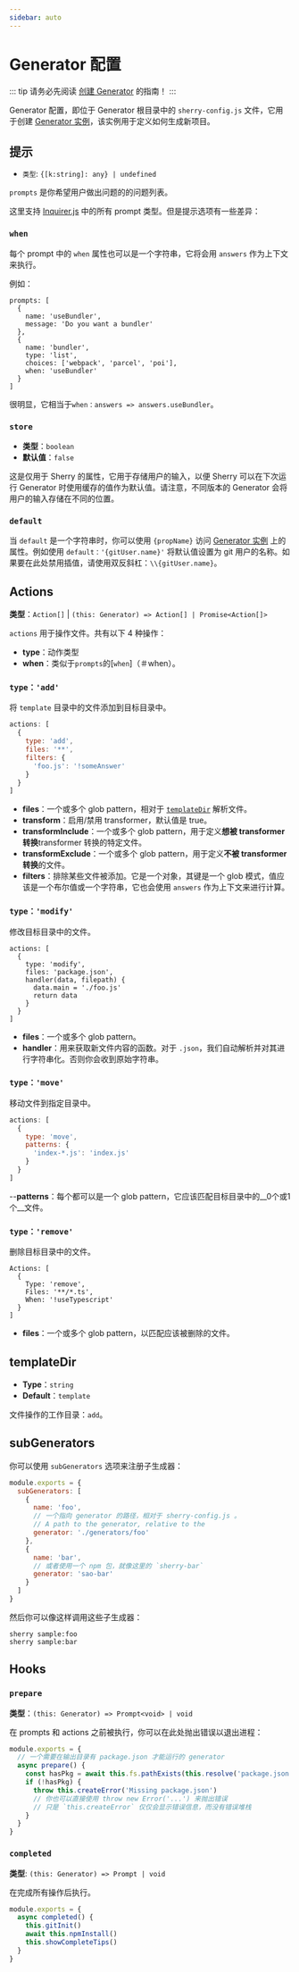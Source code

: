 ```yaml
---
sidebar: auto
---
```


# Generator 配置

::: tip 
请务必先阅读 [创建 Generator](./guide/creating-generator.md) 的指南！
:::

Generator 配置，即位于 Generator 根目录中的 `sherry-config.js` 文件，它用于创建 [Generator 实例](./generator-instance.md)，该实例用于定义如何生成新项目。

## 提示

- `类型`: `{[k:string]: any} | undefined`

`prompts` 是你希望用户做出问题的的问题列表。

这里支持 [Inquirer.js](https://github.com/SBoudrias/Inquirer.js#question) 中的所有 prompt 类型。但是提示选项有一些差异：

### `when`

每个 prompt 中的 `when` 属性也可以是一个字符串，它将会用 `answers` 作为上下文来执行。

例如：

```js{10}
prompts: [
  {
    name: 'useBundler',
    message: 'Do you want a bundler'
  },
  {
    name: 'bundler',
    type: 'list',
    choices: ['webpack', 'parcel', 'poi'],
    when: 'useBundler'
  }
]
```

很明显，它相当于`when：answers => answers.useBundler`。

### `store`

- __类型__：`boolean`
- __默认值__：`false`

这是仅用于 Sherry 的属性，它用于存储用户的输入，以便 Sherry 可以在下次运行 Generator 时使用缓存的值作为默认值。请注意，不同版本的 Generator 会将用户的输入存储在不同的位置。

### `default`

当 `default` 是一个字符串时，你可以使用 `{propName}` 访问 [Generator 实例](./generator-instance.md) 上的属性。例如使用 `default：'{gitUser.name}'` 将默认值设置为 git 用户的名称。如果要在此处禁用插值，请使用双反斜杠：`\\{gitUser.name}`。

## Actions

__类型__：`Action[]` | `(this: Generator) => Action[] | Promise<Action[]>`

`actions` 用于操作文件。共有以下 4 种操作：

- __type__：动作类型
- __when__：类似于`prompts`的[`when`]（＃when）。

### `type：'add'`

将 `template` 目录中的文件添加到目标目录中。

```js
actions: [
  {
    type: 'add',
    files: '**',
    filters: {
      'foo.js': '!someAnswer'
    }
  }
]
```

- __files__：一个或多个 glob pattern，相对于 [`templateDir`](#templatedir) 解析文件。
- __transform__：启用/禁用 transformer，默认值是 true。
- __transformInclude__：一个或多个 glob pattern，用于定义**想被 transformer 转换**transformer 转换的特定文件。
- __transformExclude__：一个或多个 glob pattern，用于定义**不被 transformer 转换**的文件。
- __filters__：排除某些文件被添加。它是一个对象，其键是一个 glob 模式，值应该是一个布尔值或一个字符串，它也会使用 `answers` 作为上下文来进行计算。

### `type：'modify'`

修改目标目录中的文件。

```JS
actions: [
  {
    type: 'modify',
    files: 'package.json',
    handler(data, filepath) {
      data.main = './foo.js'
      return data
    }
  }
]
```

- __files__：一个或多个 glob pattern。
- __handler__：用来获取新文件内容的函数。对于 `.json`，我们自动解析并对其进行字符串化。否则你会收到原始字符串。

### `type：'move'`

移动文件到指定目录中。

```js
actions: [
  {
    type: 'move',
    patterns: {
      'index-*.js': 'index.js'
    }
  }
]
```

--__patterns__：每个都可以是一个 glob pattern，它应该匹配目标目录中的__0个或1个__文件。

### `type：'remove'`

删除目标目录中的文件。

```JS
Actions: [
  {
    Type: 'remove',
    Files: '**/*.ts',
    When: '!useTypescript'
  }
]
```

- __files__：一个或多个 glob pattern，以匹配应该被删除的文件。

## templateDir

- __Type__：`string`
- __Default__：`template`

文件操作的工作目录：`add`。

## subGenerators

你可以使用 `subGenerators` 选项来注册子生成器：

```js
module.exports = {
  subGenerators: [
    {
      name: 'foo',
      // 一个指向 generator 的路径，相对于 sherry-config.js 。
      // A path to the generator, relative to the 
      generator: './generators/foo'
    },
    {
      name: 'bar',
      // 或者使用一个 npm 包，就像这里的 `sherry-bar`
      generator: 'sao-bar'
    }
  ]
}
```

然后你可以像这样调用这些子生成器：

```庆典
sherry sample:foo
sherry sample:bar
```

## Hooks

### `prepare`

__类型__：`(this: Generator) => Prompt<void> | void`

在 prompts 和 actions 之前被执行，你可以在此处抛出错误以退出进程：

```js
module.exports = {
  // 一个需要在输出目录有 package.json 才能运行的 generator
  async prepare() {
    const hasPkg = await this.fs.pathExists(this.resolve('package.json'))
    if (!hasPkg) {
      throw this.createError('Missing package.json')
      // 你也可以直接使用 throw new Error('...') 来抛出错误
      // 只是 `this.createError` 仅仅会显示错误信息，而没有错误堆栈
    }
  }
}
```

### `completed`

__类型__: `(this: Generator) => Prompt | void`

在完成所有操作后执行。

```js
module.exports = {
  async completed() {
    this.gitInit()
    await this.npmInstall()
    this.showCompleteTips()
  }
}
```
